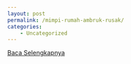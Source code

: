 ```yaml
---
layout: post
permalink: /mimpi-rumah-ambruk-rusak/
categories:
    - Uncategorized
---
```


[Baca Selengkapnya](/08)